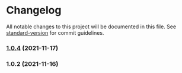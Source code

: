 # Changelog

All notable changes to this project will be documented in this file. See [standard-version](https://github.com/conventional-changelog/standard-version) for commit guidelines.

### [1.0.4](https://github.com/koatty/koatty_exception/compare/v1.0.2...v1.0.4) (2021-11-17)

### 1.0.2 (2021-11-16)
